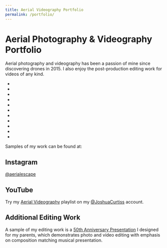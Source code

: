```yaml
---
title: Aerial Videography Portfolio
permalink: /portfolio/
---
```


# Aerial Photography &amp; Videography Portfolio #

Aerial photography and videography has been a passion of mine since discovering drones in 2015. I also enjoy the post-production editing work for videos of any kind.

<script src="https://cdn.jsdelivr.net/npm/@splidejs/splide@latest/dist/js/splide.min.js"></script>
<link rel="stylesheet" href="https://cdn.jsdelivr.net/npm/@splidejs/splide@latest/dist/css/splide.min.css" />
<script>
	document.addEventListener( 'DOMContentLoaded', function () {
		new Splide( '.splide', {
			type: 'loop',
			autoplay: true,
			interval: 3500,
			rewind: true,
			lazyLoad: 'nearby'
		} ).mount();
	} );
</script>
<div class="splide">
	<div class="splide__track">
		<ul class="splide__list">
			<li class="splide__slide"><img data-splide-lazy="1.jpg" /></li>
			<li class="splide__slide"><img data-splide-lazy="2.jpg" /></li>
			<li class="splide__slide"><img data-splide-lazy="3.jpg" /></li>
			<li class="splide__slide"><img data-splide-lazy="4.jpg" /></li>
			<li class="splide__slide"><img data-splide-lazy="5.jpg" /></li>
			<li class="splide__slide"><img data-splide-lazy="6.jpg" /></li>
			<li class="splide__slide"><img data-splide-lazy="7.jpg" /></li>
			<li class="splide__slide"><img data-splide-lazy="8.jpg" /></li>
			<li class="splide__slide"><img data-splide-lazy="9.jpg" /></li>
			<li class="splide__slide"><img data-splide-lazy="10.jpg" /></li>
			<li class="splide__slide"><img data-splide-lazy="11.jpg" /></li>
		</ul>
	</div>
</div>

Samples of my work can be found at:

## Instagram
[@aerialescape](https://www.instagram.com/aerialescape)

## YouTube
Try my [Aerial Videography](http://bit.ly/aerialvideography) playlist on my [@JoshuaCurtiss](https://www.youtube.com/joshuacurtiss/videos) account.

## Additional Editing Work
A sample of my editing work is a [50th Anniversary Presentation](http://bit.ly/curtiss50th) I designed for my parents, which demonstrates photo and video editing with emphasis on composition matching musical presentation. 
